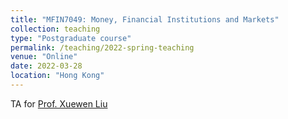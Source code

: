 ```yaml
---
title: "MFIN7049: Money, Financial Institutions and Markets"
collection: teaching
type: "Postgraduate course"
permalink: /teaching/2022-spring-teaching
venue: "Online"
date: 2022-03-28
location: "Hong Kong"
---
```


TA for [Prof. Xuewen Liu](https://www.hkubs.hku.hk/people/xuewen-liu/)
<!-- - Graded assignments and final exams
- Office hour for Q&A by appointment
- Invigilation and other administrative support -->
